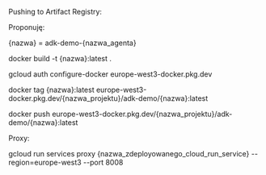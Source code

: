 Pushing to Artifact Registry:


Proponuję:

{nazwa} = adk-demo-{nazwa_agenta}




docker build -t {nazwa}:latest .

gcloud auth configure-docker europe-west3-docker.pkg.dev

docker tag {nazwa}:latest europe-west3-docker.pkg.dev/{nazwa_projektu}/adk-demo/{nazwa}:latest

docker push europe-west3-docker.pkg.dev/{nazwa_projektu}/adk-demo/{nazwa}:latest




Proxy:


gcloud run services proxy {nazwa_zdeployowanego_cloud_run_service} --region=europe-west3 --port 8008